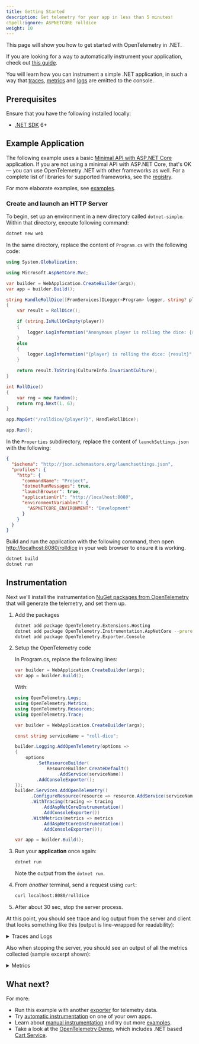 ```yaml
---
title: Getting Started
description: Get telemetry for your app in less than 5 minutes!
cSpell:ignore: ASPNETCORE rolldice
weight: 10
---
```


This page will show you how to get started with OpenTelemetry in .NET.

If you are looking for a way to automatically instrument your application, check
out [this guide](/docs/instrumentation/net/automatic/getting-started/).

You will learn how you can instrument a simple .NET application, in such a way
that [traces][], [metrics][] and [logs][] are emitted to the console.

## Prerequisites

Ensure that you have the following installed locally:

- [.NET SDK](https://dotnet.microsoft.com/download/dotnet) 6+

## Example Application

The following example uses a basic
[Minimal API with ASP.NET Core](https://learn.microsoft.com/aspnet/core/tutorials/min-web-api)
application. If you are not using a minimal API with ASP.NET Core, that's OK —
you can use OpenTelemetry .NET with other frameworks as well. For a complete
list of libraries for supported frameworks, see the
[registry](/ecosystem/registry/?component=instrumentation&language=dotnet).

For more elaborate examples, see
[examples](/docs/instrumentation/net/examples/).

### Create and launch an HTTP Server

To begin, set up an environment in a new directory called `dotnet-simple`.
Within that directory, execute following command:

```sh
dotnet new web
```

In the same directory, replace the content of `Program.cs` with the following
code:

```csharp
using System.Globalization;

using Microsoft.AspNetCore.Mvc;

var builder = WebApplication.CreateBuilder(args);
var app = builder.Build();

string HandleRollDice([FromServices]ILogger<Program> logger, string? player)
{
    var result = RollDice();

    if (string.IsNullOrEmpty(player))
    {
        logger.LogInformation("Anonymous player is rolling the dice: {result}", result);
    }
    else
    {
        logger.LogInformation("{player} is rolling the dice: {result}", player, result);
    }

    return result.ToString(CultureInfo.InvariantCulture);
}

int RollDice()
{
    var rng = new Random();
    return rng.Next(1, 6);
}

app.MapGet("/rolldice/{player?}", HandleRollDice);

app.Run();
```

In the `Properties` subdirectory, replace the content of `launchSettings.json`
with the following:

```json
{
  "$schema": "http://json.schemastore.org/launchsettings.json",
  "profiles": {
    "http": {
      "commandName": "Project",
      "dotnetRunMessages": true,
      "launchBrowser": true,
      "applicationUrl": "http://localhost:8080",
      "environmentVariables": {
        "ASPNETCORE_ENVIRONMENT": "Development"
      }
    }
  }
}
```

Build and run the application with the following command, then open
<http://localhost:8080/rolldice> in your web browser to ensure it is working.

```sh
dotnet build
dotnet run
```

## Instrumentation

Next we'll install the instrumentation
[NuGet packages from OpenTelemetry](https://www.nuget.org/profiles/OpenTelemetry)
that will generate the telemetry, and set them up.

1. Add the packages

   ```sh
   dotnet add package OpenTelemetry.Extensions.Hosting
   dotnet add package OpenTelemetry.Instrumentation.AspNetCore --prerelease
   dotnet add package OpenTelemetry.Exporter.Console
   ```

2. Setup the OpenTelemetry code

   In Program.cs, replace the following lines:

   ```csharp
   var builder = WebApplication.CreateBuilder(args);
   var app = builder.Build();
   ```

   With:

   ```csharp
   using OpenTelemetry.Logs;
   using OpenTelemetry.Metrics;
   using OpenTelemetry.Resources;
   using OpenTelemetry.Trace;

   var builder = WebApplication.CreateBuilder(args);

   const string serviceName = "roll-dice";

   builder.Logging.AddOpenTelemetry(options =>
   {
       options
           .SetResourceBuilder(
               ResourceBuilder.CreateDefault()
                   .AddService(serviceName))
           .AddConsoleExporter();
   });
   builder.Services.AddOpenTelemetry()
         .ConfigureResource(resource => resource.AddService(serviceName))
         .WithTracing(tracing => tracing
             .AddAspNetCoreInstrumentation()
             .AddConsoleExporter())
         .WithMetrics(metrics => metrics
             .AddAspNetCoreInstrumentation()
             .AddConsoleExporter());

   var app = builder.Build();
   ```

3. Run your **application** once again:

   ```sh
   dotnet run
   ```

   Note the output from the `dotnet run`.

4. From _another_ terminal, send a request using `curl`:

   ```sh
   curl localhost:8080/rolldice
   ```

5. After about 30 sec, stop the server process.

At this point, you should see trace and log output from the server and client
that looks something like this (output is line-wrapped for readability):

<details>
<summary>Traces and Logs</summary>

```log
LogRecord.Timestamp:               2023-10-23T12:13:30.2704325Z
LogRecord.TraceId:                 324333ec3bbca04ba7f4be4bf3618cb1
LogRecord.SpanId:                  e7d3814e31e504eb
LogRecord.TraceFlags:              Recorded
LogRecord.CategoryName:            Program
LogRecord.Severity:                Info
LogRecord.SeverityText:            Information
LogRecord.Body:                    Anonymous player is rolling the dice: {result}
LogRecord.Attributes (Key:Value):
    result: 1
    OriginalFormat (a.k.a Body): Anonymous player is rolling the dice: {result}

Resource associated with LogRecord:
service.name: roll-dice
service.instance.id: f20134f3-293f-4cb2-ace3-724b5571ca9a
telemetry.sdk.name: opentelemetry
telemetry.sdk.language: dotnet
telemetry.sdk.version: 1.6.0

Activity.TraceId:            324333ec3bbca04ba7f4be4bf3618cb1
Activity.SpanId:             e7d3814e31e504eb
Activity.TraceFlags:         Recorded
Activity.ActivitySourceName: Microsoft.AspNetCore
Activity.DisplayName:        /rolldice
Activity.Kind:               Server
Activity.StartTime:          2023-10-23T12:13:30.2163005Z
Activity.Duration:           00:00:00.0585187
Activity.Tags:
    net.host.name: 127.0.0.1
    net.host.port: 8080
    http.method: GET
    http.scheme: http
    http.target: /rolldice
    http.url: http://127.0.0.1:8080/rolldice
    http.flavor: 1.1
    http.user_agent: Mozilla/5.0 (Windows NT 10.0; Win64; x64) AppleWebKit/537.36 (HTML, like Gecko) Chrome/118.0.0.0 Safari/537.36 Edg/118.0.2088.61
    http.status_code: 200
Resource associated with Activity:
    service.name: roll-dice
    service.instance.id: 36bfe322-51b8-4976-90fc-9186376d6ad0
    telemetry.sdk.name: opentelemetry
    telemetry.sdk.language: dotnet
    telemetry.sdk.version: 1.6.0
```

</details>

Also when stopping the server, you should see an output of all the metrics
collected (sample excerpt shown):

<details>
<summary>Metrics</summary>

```log
Export http.client.duration, Measures the duration of outbound HTTP requests., Unit: ms, Meter: OpenTelemetry.Instrumentation.Http/1.0.0.0
(2023-08-14T06:12:06.2661140Z, 2023-08-14T06:12:23.7750388Z] http.flavor: 1.1 http.method: POST http.scheme: https http.status_code: 200 net.peer.name: dc.services.visualstudio.com Histogram
Value: Sum: 1330.4766000000002 Count: 5 Min: 50.0333 Max: 465.7936
(-Infinity,0]:0
(0,5]:0
(5,10]:0
(10,25]:0
(25,50]:0
(50,75]:2
(75,100]:0
(100,250]:0
(250,500]:3
(500,750]:0
(750,1000]:0
(1000,2500]:0
(2500,5000]:0
(5000,7500]:0
(7500,10000]:0
(10000,+Infinity]:0
```

</details>

## What next?

For more:

- Run this example with another [exporter][] for telemetry data.
- Try [automatic instrumentation](../automatic/) on one of your own apps.
- Learn about [manual instrumentation][] and try out more
  [examples](/docs/instrumentation/net/examples/).
- Take a look at the [OpenTelemetry Demo](/docs/demo/), which includes .NET
  based [Cart Service](/docs/demo/services/cart/).

[traces]: /docs/concepts/signals/traces/
[metrics]: /docs/concepts/signals/metrics/
[logs]: /docs/concepts/signals/logs/
[exporter]:
  https://github.com/open-telemetry/opentelemetry-dotnet-instrumentation/blob/main/docs/config.md#exporters
[manual instrumentation]: ../manual
